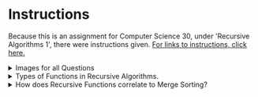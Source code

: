 # Instructions 

Because this is an assignment for Computer Science 30, under 'Recursive Algorithms 1', there were instructions given. 
[For links to instructions, click here.](https://drive.google.com/file/d/1C2XJAM7lkqgYKahZSKwaLSoCflPb4290/view?pli=1)

<details>
<summary>Images for all Questions</summary>

# This is here.
</details>

<details>
<summary>Types of Functions in Recursive Algorithms.</summary>
<details>
    <summary>Factorial</summary>
    - meow
</details>
<details>
    <summary>Fibbonacci</summary>
    - meow
</details>
<details>
    <summary>Fibbonacci Sum</summary>
    - meow
</details>
<details>
    <summary>Fractal Iteration</summary>
    - meow
</details>
</details>

<details>
<summary>How does Recursive Functions correlate to Merge Sorting?</summary>
- :shrug: its being added later why are u looking rn lmao
</details>